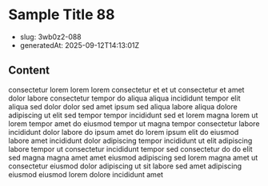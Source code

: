 # Sample Title 88

- slug: 3wb0z2-088
- generatedAt: 2025-09-12T14:13:01Z

## Content
consectetur lorem lorem lorem consectetur et et ut consectetur et amet dolor labore consectetur tempor do aliqua aliqua incididunt tempor elit aliqua sed dolor dolor sed amet ipsum sed aliqua labore aliqua dolore adipiscing ut elit sed tempor tempor incididunt sed et lorem magna lorem ut lorem tempor amet do eiusmod tempor ut magna tempor consectetur labore incididunt dolor labore do ipsum amet do lorem ipsum elit do eiusmod labore amet incididunt dolor adipiscing tempor incididunt ut elit adipiscing labore tempor ut consectetur incididunt tempor sed consectetur do do elit sed magna magna amet amet eiusmod adipiscing sed lorem magna amet ut consectetur eiusmod dolor adipiscing ut sit labore sed amet adipiscing eiusmod eiusmod lorem dolore incididunt amet
